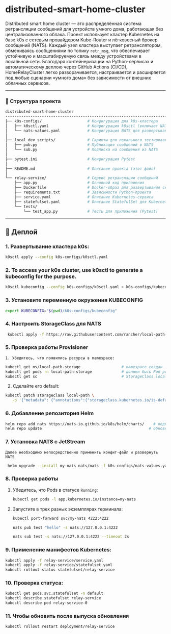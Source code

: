 # distributed-smart-home-cluster

Distributed smart home cluster — это распределённая система ретрансляции сообщений для устройств умного дома, работающая без централизованного облака. Проект использует кластер Kubernetes на базе k0s с сетевым провайдером Kube-Router и лёгковесный брокер сообщений (NATS). Каждый узел кластера выступает ретранслятором, обмениваясь сообщениями по топику `retr_msg`, что обеспечивает устойчивую и масштабируемую связь между устройствами в локальной сети. Благодаря контейнеризации на Python-сервисах и автоматическому деплою через GitHub Actions (CI/CD), HomeRelayCluster легко разворачивается, настраивается и расширяется под любые сценарии «умного дома» без зависимости от внешних облачных сервисов.

---

### 🌳 Структура проекта

```bash
distributed-smart-home-cluster
-----------------------------------------------------------------------------------------------------------------------
├── k0s-configs/                    # Конфигурация для k0s-кластера
│   ├── k0sctl.yaml                 # Конфигурация k0sctl (включает NATS, Prometheus Stack, Traefik Ingress Controller)
│   └── nats-values.yaml            # Конфигурация NATS для развертывания при помощи helm
│
├── local_dev_scripts/              # Скрипты для локального тестирования взаимодействия с NATS
│   ├── pub.py                      # Публикация сообщений в NATS
│   └── sub.py                      # Подписка на сообщения из NATS
│
├── pytest.ini                      # Конфигурация Pytest
│
├── README.md                       # Описание проекта (этот файл)
│
└── relay-service/                  # Сервис ретрансляции сообщений
    ├── app.py                      # Основной код приложения
    ├── Dockerfile                  # Docker-образ для развертывания сервиса
    ├── requirements.txt            # Зависимости Python-проекта
    ├── service.yaml                # Описание Kubernetes-сервиса
    ├── statefulset.yaml            # Описание StatefulSet для Kubernetes
    └── tests/
        └── test_app.py             # Тесты для приложения (Pytest)
```

---

## 🚀 Деплой

### 1. **Развертывание кластера k0s**:

   ```bash
   k0sctl apply --config k0s-configs/k0sctl.yaml
   ```

### 2. **To access your k0s cluster, use k0sctl to generate a kubeconfig for the purpose.**

   ```bash
   k0sctl kubeconfig --config k0s-configs/k0sctl.yaml > k0s-configs/kubeconfig
   ```

### 3. **Установите переменную окружения KUBECONFIG**

   ```bash
   export KUBECONFIG="$(pwd)/k0s-configs/kubeconfig"
   ```

### 4. **Настроить StorageClass для NATS**
   ```bash
    kubectl apply -f https://raw.githubusercontent.com/rancher/local-path-provisioner/master/deploy/local-path-storage.yaml
   ```

### 5. **Проверка работы Provisioner**
    1. Убедитесь, что появились ресурсы в namespace:
   ```bash
   kubectl get ns/local-path-storage                  # namespace создан
   kubectl get pods -n local-path-storage             # должен быть Pod provisioner
   kubectl get sc                                     # StorageClass local-path(default=false)
   ```
   2. Сделайте его default:
   ```bash
   kubectl patch storageclass local-path \
      -p '{"metadata": {"annotations":{"storageclass.kubernetes.io/is-default-class":"true"}}}'
   ```

### 6. **Добавление репозитория Helm**

   ```bash
   helm repo add nats https://nats-io.github.io/k8s/helm/charts/    # подключаем репозиторий
   helm repo update                                               # обновляем списки чартов
   ```

### 7. **Установка NATS с JetStream**

    Далее необходимо непосредственно применить конфиг-файл и развернуть NATS

   ```bash
    helm upgrade --install my-nats nats/nats -f k0s-configs/nats-values.yaml
   ```


### 8. Проверка работы

1. Убедитесь, что Pods в статусе `Running`:

   ```bash
   kubectl get pods -l app.kubernetes.io/instance=my-nats
   ```
2. Запустите в трех разных экземплярах терминала:

   ```bash
   kubectl port-forward svc/my-nats 4222:4222
   ```
   ```bash
   nats pub test "hello" -s nats://127.0.0.1:4222
   ```
   ```bash
   nats sub test -s nats://127.0.0.1:4222 --timeout 2s
   ```

### 9. **Применение манифестов Kubernetes**:

   ```bash
   kubectl apply -f relay-service/service.yaml
   kubectl apply -f relay-service/statefulset.yaml
   kubectl rollout status statefulset/relay-service
   ```

### 10. **Проверка статуса**:

   ```bash
   kubectl get pods,svc,statefulset -n default
   kubectl describe statefulset relay-service
   kubectl describe pod relay-service-0
   ```

### 11. **Чтобы обновить после выпуска обновления**

   ```bash
   kubectl rollout restart deployment/relay-service
   ```

